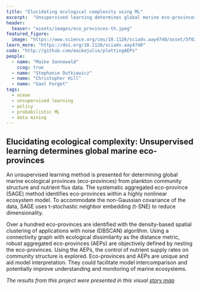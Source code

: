 ```yaml
---
title: "Elucidating ecological complexity using ML"
excerpt:  "Unsupervised learning determines global marine eco-provinces"
header:
  teaser: "assets/images/eco_provinces-th.jpeg"
featured_figure: 
  image: "https://www.science.org/cms/10.1126/sciadv.aay4740/asset/5f0263bd-fc33-4dc6-87df-46a19f3ab895/assets/graphic/aay4740-f2.jpeg"
learn_more: "https://doi.org/10.1126/sciadv.aay4740"
code: "http://github.com/maikejulie/plottingAEPs"
people:
  - name: "Maike Sonnewald"
    ccog: true
  - name: "Stephanie Dutkiewicz"
  - name: "Christopher Hill"
  - name: "Gael Forget"
tags:
  - ocean
  - unsupervised learning
  - policy
  - probabilistic ML
  - data mining
---
```


## Elucidating ecological complexity: Unsupervised learning determines global marine eco-provinces

An unsupervised learning method is presented for determining global marine ecological provinces (eco-provinces) from plankton community structure and nutrient flux data. The systematic aggregated eco-province (SAGE) method identifies eco-provinces within a highly nonlinear ecosystem model. To accommodate the non-Gaussian covariance of the data, SAGE uses t-stochastic neighbor embedding (t-SNE) to reduce dimensionality. 

Over a hundred eco-provinces are identified with the density-based spatial clustering of applications with noise (DBSCAN) algorithm. Using a connectivity graph with ecological dissimilarity as the distance metric, robust aggregated eco-provinces (AEPs) are objectively defined by nesting the eco-provinces. Using the AEPs, the control of nutrient supply rates on community structure is explored. Eco-provinces and AEPs are unique and aid model interpretation. They could facilitate model intercomparison and potentially improve understanding and monitoring of marine ecosystems.

*The results from this project were presented in this visual [story map]("https://ecco-group.org/storymaps.cgi?id=42")*
